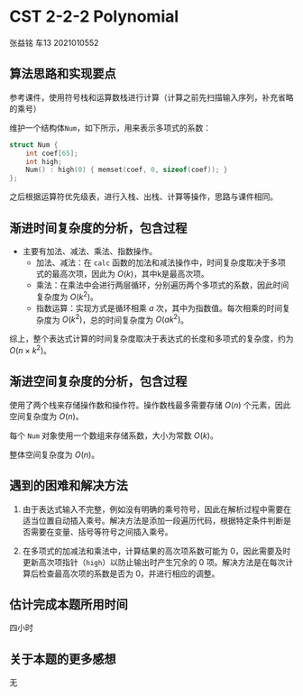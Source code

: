 # CST 2-2-2 Polynomial

张益铭  车13  2021010552

## 算法思路和实现要点

参考课件，使用符号栈和运算数栈进行计算（计算之前先扫描输入序列，补充省略的乘号）

维护一个结构体`Num`，如下所示，用来表示多项式的系数：

```c++
struct Num {
    int coef[65];
    int high;
    Num() : high(0) { memset(coef, 0, sizeof(coef)); }
};
```

之后根据运算符优先级表，进行入栈、出栈、计算等操作，思路与课件相同。

## 渐进时间复杂度的分析，包含过程

- 主要有加法、减法、乘法、指数操作。
  - 加法、减法：在 `calc` 函数的加法和减法操作中，时间复杂度取决于多项式的最高次项，因此为 $O(k)$，其中k是最高次项。
  - 乘法：在乘法中会进行两层循环，分别遍历两个多项式的系数，因此时间复杂度为 $O(k^2)$。
  - 指数运算：实现方式是循环相乘 $a$ 次，其中为指数值。每次相乘的时间复杂度为 $O(k^2)$，总的时间复杂度为 $O(ak^2)$。

综上，整个表达式计算的时间复杂度取决于表达式的长度和多项式的复杂度，约为 $O(n \times k^2)$。

## 渐进空间复杂度的分析，包含过程

使用了两个栈来存储操作数和操作符。操作数栈最多需要存储 $O(n)$ 个元素，因此空间复杂度为 $O(n)$。

每个 `Num` 对象使用一个数组来存储系数，大小为常数 $O(k)$。

整体空间复杂度为 $O(n)$。

## 遇到的困难和解决方法

1. 由于表达式输入不完整，例如没有明确的乘号符号，因此在解析过程中需要在适当位置自动插入乘号。解决方法是添加一段遍历代码，根据特定条件判断是否需要在变量、括号等符号之间插入乘号。

2. 在多项式的加减法和乘法中，计算结果的高次项系数可能为 0，因此需要及时更新高次项指针（`high`）以防止输出时产生冗余的 0 项。解决方法是在每次计算后检查最高次项的系数是否为 0，并进行相应的调整。

## 估计完成本题所用时间 
四小时

## 关于本题的更多感想

无

